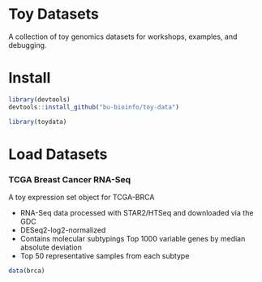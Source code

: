 # Toy Datasets
A collection of toy genomics datasets for workshops, examples, and debugging.

# Install

```R
library(devtools)
devtools::install_github("bu-bioinfo/toy-data")
```

```R
library(toydata)
```

# Load Datasets

### TCGA Breast Cancer RNA-Seq

A toy expression set object for TCGA-BRCA  
- RNA-Seq data processed with STAR2/HTSeq and downloaded via the GDC  
- DESeq2-log2-normalized  
- Contains molecular subtypings Top 1000 variable genes by median absolute deviation  
- Top 50 representative samples from each subtype 

```R
data(brca)
```